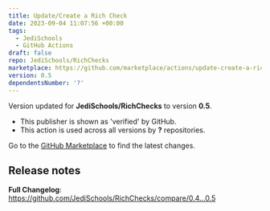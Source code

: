 ```yaml
---
title: Update/Create a Rich Check
date: 2023-09-04 11:07:56 +00:00
tags:
  - JediSchools
  - GitHub Actions
draft: false
repo: JediSchools/RichChecks
marketplace: https://github.com/marketplace/actions/update-create-a-rich-check
version: 0.5
dependentsNumber: '?'
---
```



Version updated for **JediSchools/RichChecks** to version **0.5**.
- This publisher is shown as 'verified' by GitHub.
- This action is used across all versions by **?** repositories.

Go to the [GitHub Marketplace](https://github.com/marketplace/actions/update-create-a-rich-check) to find the latest changes.

## Release notes

**Full Changelog**: https://github.com/JediSchools/RichChecks/compare/0.4...0.5
